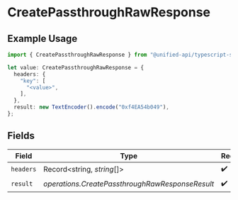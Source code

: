 # CreatePassthroughRawResponse

## Example Usage

```typescript
import { CreatePassthroughRawResponse } from "@unified-api/typescript-sdk/sdk/models/operations";

let value: CreatePassthroughRawResponse = {
  headers: {
    "key": [
      "<value>",
    ],
  },
  result: new TextEncoder().encode("0xf4EA54b049"),
};
```

## Fields

| Field                                           | Type                                            | Required                                        | Description                                     |
| ----------------------------------------------- | ----------------------------------------------- | ----------------------------------------------- | ----------------------------------------------- |
| `headers`                                       | Record<string, *string*[]>                      | :heavy_check_mark:                              | N/A                                             |
| `result`                                        | *operations.CreatePassthroughRawResponseResult* | :heavy_check_mark:                              | N/A                                             |